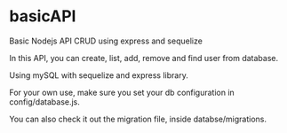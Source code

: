 # basicAPI
Basic Nodejs API CRUD using express and sequelize 

In this API, you can create, list, add, remove and find  user from database.

Using mySQL with sequelize and express library.

For your own use, make sure you set your db configuration in config/database.js.

You can also check it out the migration file, inside databse/migrations.
